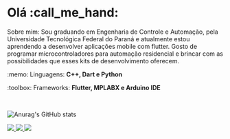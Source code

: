 <p align="left"> 
 <h1>Olá :call_me_hand: </h1> 
 Sobre mim: 
 Sou graduando em Engenharia de Controle e Automação, pela Universidade Tecnológica Federal do Paraná e atualmente estou aprendendo a desenvolver aplicações mobile com flutter. Gosto de programar microcontroladores para automação residencial e brincar com as possibilidades que esses kits de desenvolvimento oferecem.
 
</p>

<p align="left">
 :memo: Linguagens: <strong>C++, Dart e Python</strong>
</p>

<p align="left">
 :toolbox: Frameworks: <strong>Flutter, MPLABX e Arduino IDE</strong>
</p>

<br>

 ![Anurag's GitHub stats](https://github-readme-stats.vercel.app/api?username=joao-jordan&show_icons=true&theme=radical)
<p align="left">
 
  <a href="https://www.linkedin.com/in/joaojordan" alt="Linkedin">
    <img src="https://img.shields.io/badge/-Linkedin-6610F2.svg?style=for-the-badge&logo=Linkedin&logoColor=FFFFFF&link=https://www.linkedin.com/in/joaojordan"/>
  </a>
 
   <a href="https://www.twitch.tv/mtsu0" alt="Twitch">
    <img src="https://img.shields.io/badge/Twitch-6610F2.svg?style=for-the-badge&logo=Twitch&logoColor=FFFFFF&link=https://www.twitch.tv/mtsu0"/>
  </a>
 
 <a href="https://discord.gg/xXSnMq35wh" alt="Discord">
    <img src="https://img.shields.io/badge/Discord-6610F2.svg?style=for-the-badge&logo=discord&logoColor=FFFFFF&link=https://www.twitch.tv/mtsu0"/>
  </a>
 
 
</p>
